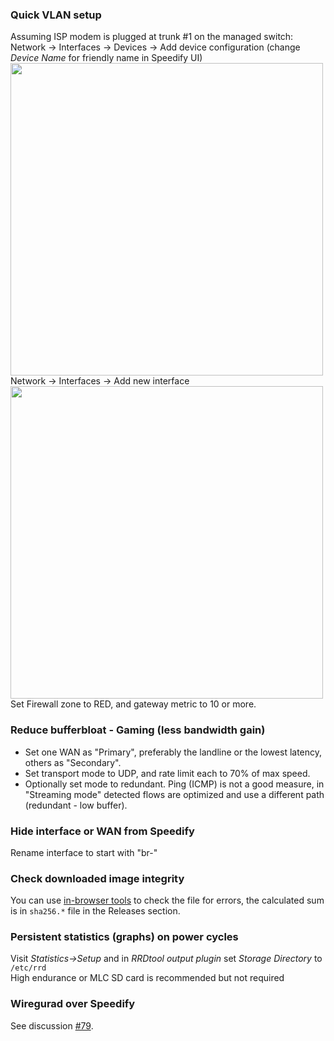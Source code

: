 ### Quick VLAN setup
Assuming ISP modem is plugged at trunk #1 on the managed switch:  
Network -> Interfaces -> Devices -> Add device configuration (change _Device Name_ for friendly name in Speedify UI) 
<img src="https://user-images.githubusercontent.com/96490382/166711545-70232fd3-dc40-4f06-9a05-4d6fb6697d89.png" width=500 />  
Network -> Interfaces -> Add new interface   
<img src="https://user-images.githubusercontent.com/96490382/166711876-88b897a8-4439-4c77-b3eb-0b333be3a869.png" width=500 />  
Set Firewall zone to RED, and gateway metric to 10 or more.
### Reduce bufferbloat - Gaming (less bandwidth gain)
* Set one WAN as "Primary", preferably the landline or the lowest latency, others as "Secondary".    
* Set transport mode to UDP, and rate limit each to 70% of max speed.  
* Optionally set mode to redundant.
Ping (ICMP) is not a good measure, in "Streaming mode" detected flows are optimized and use a different path (redundant - low buffer).  
### Hide interface or WAN from Speedify
Rename interface to start with "br-"
### Check downloaded image integrity
You can use [in-browser tools](https://emn178.github.io/online-tools/sha256_checksum.html) to check the file for errors, the calculated sum is in `sha256.*` file in the Releases section.  
### Persistent statistics (graphs) on power cycles
Visit _Statistics->Setup_ and in _RRDtool output plugin_ set _Storage Directory_ to `/etc/rrd`  
High endurance or MLC SD card is recommended but not required
### Wiregurad over Speedify
See discussion [#79](https://github.com/TalalMash/SmoothWAN/discussions/79#discussioncomment-4131043).